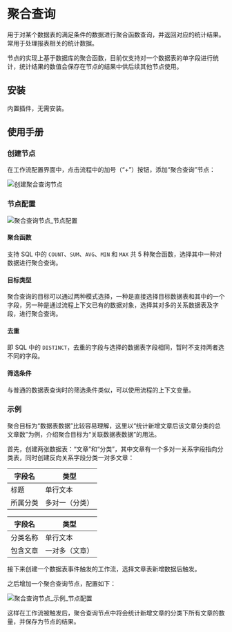 # 聚合查询

用于对某个数据表的满足条件的数据进行聚合函数查询，并返回对应的统计结果。常用于处理报表相关的统计数据。

节点的实现上基于数据库的聚合函数，目前仅支持对一个数据表的单字段进行统计，统计结果的数值会保存在节点的结果中供后续其他节点使用。

## 安装

内置插件，无需安装。

## 使用手册

### 创建节点

在工作流配置界面中，点击流程中的加号（“+”）按钮，添加“聚合查询”节点：

![创建聚合查询节点](https://static-docs.nocobase.com/7f9d806ebf5064f80c30f8b67f316f0f.png)

### 节点配置

![聚合查询节点_节点配置](https://static-docs.nocobase.com/57362f747b9992230567c6bb5e986fd2.png)

#### 聚合函数

支持 SQL 中的 `COUNT`、`SUM`、`AVG`、`MIN` 和 `MAX` 共 5 种聚合函数，选择其中一种对数据进行聚合查询。

#### 目标类型

聚合查询的目标可以通过两种模式选择，一种是直接选择目标数据表和其中的一个字段，另一种是通过流程上下文已有的数据对象，选择其对多的关系数据表及字段，进行聚合查询。

#### 去重

即 SQL 中的 `DISTINCT`，去重的字段与选择的数据表字段相同，暂时不支持两者选不同的字段。

#### 筛选条件

与普通的数据表查询时的筛选条件类似，可以使用流程的上下文变量。

### 示例

聚合目标为“数据表数据”比较容易理解，这里以“统计新增文章后该文章分类的总文章数”为例，介绍聚合目标为“关联数据表数据”的用法。

首先，创建两张数据表：“文章”和“分类”，其中文章有一个多对一关系字段指向分类表，同时创建反向关系字段分类一对多文章：

| 字段名   | 类型           |
| -------- | -------------- |
| 标题     | 单行文本       |
| 所属分类 | 多对一（分类） |

| 字段名   | 类型           |
| -------- | -------------- |
| 分类名称 | 单行文本       |
| 包含文章 | 一对多（文章） |

接下来创建一个数据表事件触发的工作流，选择文章表新增数据后触发。

之后增加一个聚合查询节点，配置如下：

![聚合查询节点_示例_节点配置](https://static-docs.nocobase.com/542272e638c6c0a567373d1b37ddda78.png)

这样在工作流被触发后，聚合查询节点中将会统计新增文章的分类下所有文章的数量，并保存为节点的结果。
